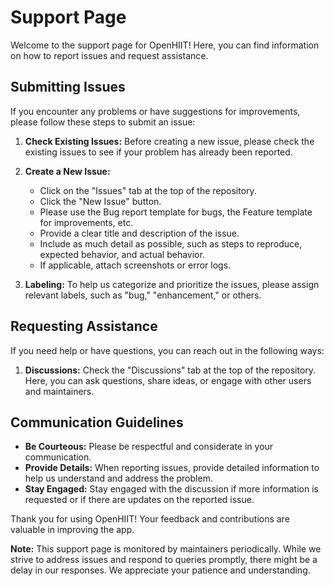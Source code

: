# Support Page

Welcome to the support page for OpenHIIT! Here, you can find information on how to report issues and request assistance.

## Submitting Issues

If you encounter any problems or have suggestions for improvements, please follow these steps to submit an issue:

1. **Check Existing Issues:** Before creating a new issue, please check the existing issues to see if your problem has already been reported.

2. **Create a New Issue:**
    - Click on the "Issues" tab at the top of the repository.
    - Click the "New Issue" button.
    - Please use the Bug report template for bugs, the Feature template for improvements, etc.
    - Provide a clear title and description of the issue.
    - Include as much detail as possible, such as steps to reproduce, expected behavior, and actual behavior.
    - If applicable, attach screenshots or error logs.

3. **Labeling:** To help us categorize and prioritize the issues, please assign relevant labels, such as "bug," "enhancement," or others.

## Requesting Assistance

If you need help or have questions, you can reach out in the following ways:

1. **Discussions:** Check the "Discussions" tab at the top of the repository. Here, you can ask questions, share ideas, or engage with other users and maintainers.

## Communication Guidelines

- **Be Courteous:** Please be respectful and considerate in your communication.
- **Provide Details:** When reporting issues, provide detailed information to help us understand and address the problem.
- **Stay Engaged:** Stay engaged with the discussion if more information is requested or if there are updates on the reported issue.

Thank you for using OpenHIIT! Your feedback and contributions are valuable in improving the app.

**Note:** This support page is monitored by maintainers periodically. While we strive to address issues and respond to queries promptly, there might be a delay in our responses. We appreciate your patience and understanding.
